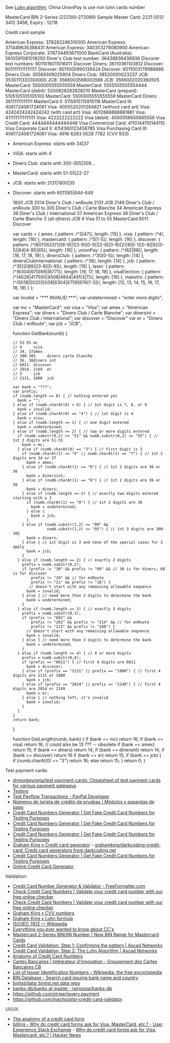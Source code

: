 See [Luhn algorithm](Algorithms#luhn), China UnionPay is use non luhn cards number

MasterCard BIN 2-Series (222100-272099)
Sample Master Card: 2221 0012 3412 3456, Expiry : 12/18

Credit card sample

American Express: 378282246310005
American Express: 371449635398431
American Express: 340353278080900
American Express Corporate: 378734493671000
BankCard (Australia): 5610591081018250
Diner's Club test number: 36438936438936
Discover test numbers: 6011016011016011
Discover Diners: 36110361103612
Discover: 6011111111111117
Discover: 6011000990139424
Discover: 6011003179988686
Diners Club: 30569309025904
Diners Club: 38520000023237
JCB: 3530111333300000
JCB: 3566003566003566
JCB: 3566002020360505
MasterCard: 5500005555555559
MasterCard: 5555555555554444
MasterCard (debit): 5200828282828210
MasterCard (prepaid): 5105105105105100
MasterCard: 5500005555555559
MasterCard Diners: 36111111111111
MasterCard II: 5115915115915118
MasterCard III: 4061724061724061
Visa: 4005520201264821 (without card art)
Visa: 4242424242424242 (with card art)
Visa: 4012888888881881
Visa: 4111111111111111
Visa: 4222222222222
Visa (debit): 4000056655665556
Visa Credit Card: 4444444444444448
Visa Commercial Card: 4110144110144115
Visa Corporate Card II: 4114360123456785
Visa Purchasing Card III: 4061724061724061
Visa: 4916 6293 0528 7782 (CVV 933)

- American Express: starts with 34|37
- VISA: starts with 4
- Diners Club: starts with 300-305|309...
- MasterCard: starts with 51-55|22-27
- JCB: starts with 2131|1800|35
- Discover: starts with 6011|65|644-649
 
	1800			JCB
	2014			Diner's Club / enRoute
	2131			JCB
	2149			Diner's Club / enRoute
	300 to 305		Diner's Club / Carte Blanche
	34				American Express
	36				Diner's Club / International
	37				American Express
	38				Diner's Club / Carte Blanche
	3 (all others)	JCB
	4				Visa
	51 to 55		MasterCard
	6011			Discover

	var
	cards = {
		amex: {
			pattern: /^3[47]/,
			length: [15]
		},
		visa: {
			pattern: /^4/,
			length: [16]
		},
		mastercard: {
			pattern: /^5[1-5]/,
			length: [16]
		},
		discover: {
			pattern: /^(6011|622(12[6-9]|1[3-9][0-9]|[2-8][0-9]{2}|9[0-1][0-9]|92[0-5]|64[4-9])|65)/,
			length: [16]
		},
		unionPay: {
			pattern: /^(62|88)/,
			length: [16, 17, 18, 19]
		},
		dinersClub: {
			pattern: /^30[0-5]/,
			length: [14]
		},
		dinersClubInternational: {
			pattern: /^36/,
			length: [14]
		},
		jcb: {
			pattern: /^35(2[89]|[3-8][0-9])/,
			length: [16]
		},
		laser: {
			pattern: /^(6304|670[69]|6771)/,
			length: [16, 17, 18, 19]
		},
		visaElectron: {
			pattern: /^(4026|417500|4508|4844|491(3|7))/,
			length: [16]
		},
		maestro: {
			pattern: /^(5018|5020|5038|6304|6759|676[1-3])/,
			length: [12, 13, 14, 15, 16, 17, 18, 19]
		}
	};


	var invalid = "*** INVALID ***";
	var undetermined = "enter more digits";
	
	var mc = "MasterCard";
	var visa = "Visa";
	var amex = "American Express";
	var diners = "Diners Club / Carte Blanche";
	var dinersint = "Diners Club / International";
	var discover = "Discover"
	var er = "Diners Club / enRoute";
	var jcb = "JCB";
	
	function GetBank(numb) {
	
	  // 51-55 mc
	  // 4     visa
	  // 34, 37amex
	  // 300-305     diners carte blanche
	  // 36, 38diners int
	  // 6011  discover
	  // 2014, 2149  er
	  // 3     jcb
	  // 2131, 1800  jcb
	
	  var bank = "???";
	  var prefix;
	  if (numb.length == 0) { // nothing entered yet
	    bank = "";
	  } else if (numb.charAt(0) > 6) { // 1st digit is 7, 8, or 9
	    bank = invalid;
	  } else if (numb.charAt(0) == "4") { // 1st digit is 4
	    bank = visa;
	  } else if (numb.length == 1) { // one digit entered
	    bank = undetermined;
	  } else if (numb.length >= 2) { // two or more digits entered
	    if (numb.substr(0,2) >= "51" && numb.substr(0,2) <= "55") { // 1st 2 digits are 51-55
	      bank = mc;
	    } else if (numb.charAt(0) == "3") { // first digit is 3
	      if (numb.charAt(1) == "4" || numb.charAt(1) == "7") { // 1st 2 digits are 34 or 37
	        bank = amex;
	      } else if (numb.charAt(1) == "6") { // 1st 2 digits are 36 or 36
	        bank = dinersint;
	      } else if (numb.charAt(1) == "6") { // 1st 2 digits are 36 or 38
	        bank = diners;
	      } else if (numb.length == 2) { // exactly two digits entered starting with a 3
	        if (numb.charAt(1) == "0") { // 1st 2 digits are 30
	          bank = undetermined;
	        } else {
	          bank = jcb;
	        }
	      } else if (numb.substr(1,2) >= "00" &&
	                 numb.substr(1,2) <= "05") { // 1st 3 digits are 300-305
	        bank = diners;
	      } else { // 1st digit is 3 and none of the special cases for 3 apply
	        bank = jcb;
	      }
	    } else if (numb.length == 2) { // exactly 2 digits
	      prefix = numb.substr(0,2);
	      if (prefix != "30" && prefix != "60" && // 30 is for diners, 60 is for discover
	          prefix != "20" && // for enRoute
	          prefix != "21" && prefix != "18") {
	         // doesn't start with any remaining allowable sequence
	        bank = invalid;
	      } else { // need more than 2 digits to determine the bank
	        bank = undetermined;
	      }
	    } else if (numb.length == 3) { // exactly 3 digits
	      prefix = numb.substr(0,3);
	      if (prefix != "601" &&
	          prefix != "201" && prefix != "214" && // for enRoute 
	          prefix != "213" && prefix != "180") {
	        // doesn't start with any remaining allowable sequence
	        bank = invalid;
	      } else { // need more than 3 digits to determine the bank
	        bank = undetermined;
	      }
	    } else if (numb.length >= 4) { // 4 or more digits
	      prefix = numb.substr(0,4);
	      if (prefix == "6011") { // first 4 digits are 6011
	        bank = discover;
	      } else if (prefix == "2131" || prefix == "1800") { // first 4 digits are 2131 or 1800
	        bank = jcb;
	      } else if (prefix == "2014" || prefix == "2149") { // first 4 digits are 2014 or 2149
	        bank = er;
	      } else { // nothing left, it's invalid
	        bank = invalid;
	      }
	    }
	  }
	  return bank;
	}
	
	function GetLength(numb, bank) {
	  if (bank == mc) return 16;
	  if (bank == visa) return 16; // could also be 13 ??? -- obsolete
	  if (bank == amex) return 15;
	  if (bank == diners) return 14;
	  if (bank == dinersint) return 14;
	  if (bank == discover) return 16
	  if (bank == er) return 15;
	  if (bank == jcb) {
	    if (numb.charAt(0) == "3") return 16; else return 15;
	  }
	  return 0;
	}

Test payment cards:

- [drmonkeyninja/test-payment-cards: Cheatsheet of test payment cards for various payment gateways](https://github.com/drmonkeyninja/test-payment-cards)
- [Testing](https://stripe.com/docs/testing)
- [Test Payflow Transactions - PayPal Developer](https://developer.paypal.com/docs/classic/payflow/payflow-pro/payflow-pro-testing/#credit-card-numbers-for-testing)
- [Números de tarjeta de crédito de pruebas | Módulos y pasarelas de pago](https://modulosdepago.es/blog/numeros-de-tarjeta-de-credito-de-pruebas/)
- [Credit Card Numbers Generator | Get Fake Credit Card Numbers for Testing Purposes](http://www.getcreditcardnumbers.com/)
- [Credit Card Numbers Generator | Get Fake Credit Card Numbers for Testing Purposes](http://www.getcreditcardnumbers.com/cvv-numbers-credit-card)
- [Credit Card Numbers Generator | Get Fake Credit Card Numbers for Testing Purposes](http://www.getcreditcardnumbers.com/credit-card-generator)
- [Graham King » Credit card generator](https://www.darkcoding.net/credit-card-generator/) - [grahamking/darkcoding-credit-card: Credit card generators from darkcoding.net](https://github.com/grahamking/darkcoding-credit-card)
- [Credit Card Numbers Generator | Get Fake Credit Card Numbers for Testing Purposes](http://www.getcreditcardnumbers.com/)
- [Online Credit Card Generator](https://names.igopaygo.com/credit-card)

Validation:

- [Credit Card Number Generator & Validator - FreeFormatter.com](http://www.freeformatter.com/credit-card-number-generator-validator.html)
- [Check Credit Card Numbers | Validate your credit card number with our free online checker](http://www.validcreditcardnumber.com/)
- [Check Credit Card Numbers | Validate your credit card number with our free online checker](http://www.validcreditcardnumber.com/)
- [Graham King » CVV numbers](https://www.darkcoding.net/credit-card/cvv-numbers/)
- [Graham King » Luhn formula](https://www.darkcoding.net/credit-card/luhn-formula/)
- [ISO/IEC 7812 — Wikipedia](https://en.wikipedia.org/wiki/ISO/IEC_7812)
- [Everything you ever wanted to know about CC's](http://euro.ecom.cmu.edu/resources/elibrary/everycc.htm)
- [Mastercard 2-Series BIN/IIN Number | New BIN Range for Mastercard Cards](https://www.mastercard.us/en-us/issuers/get-support/2-series-bin-expansion.html)
- [Credit Card Validation, Step 1: Confirming the pattern | Ascad Networks](http://web.archive.org/web/20151012122918/http://www.ascadnetworks.com/Guides-and-Tips/Credit-Card-Validation,-Step-1:-Confirming-the-pattern)
- [Credit Card Validation, Step 2: The Luhn Algorithm | Ascad Networks](http://web.archive.org/web/20151021075528/http://www.ascadnetworks.com/Guides-and-Tips/Credit-Card-Validation,-Step-2:-The-Luhn-Algorithm)
- [Anatomy of Credit Card Numbers](http://web.archive.org/web/20120614072656/http://www.merriampark.com/anatomycc.htm)
- [Cartes Bancaires | Intégrateur d'innovation - Groupement des Cartes Bancaires CB](https://www.cartes-bancaires.com/)
- [List of Issuer Identification Numbers - Wikipedia, the free encyclopedia](https://web.archive.org/web/20130827121726/http://en.wikipedia.org/wiki/List_of_Bank_Identification_Numbers)
- [BIN Database - Search card issuing bank name and country](https://www.bindb.com/bin-database.html)
- [binlist/data: binlist.net data repo](https://github.com/binlist/data)
- [banks-db/banks at master · ramoona/banks-db](https://github.com/ramoona/banks-db/tree/master/banks)
- https://github.com/stripe/jquery.payment
- https://github.com/inacho/php-credit-card-validator

UI/UX:

- [The anatomy of a credit card form](https://uxdesign.cc/the-anatomy-of-a-credit-card-payment-form-32ec0e5708bb)
- [billing - Why do credit card forms ask for Visa, MasterCard, etc.? - User Experience Stack Exchange](http://ux.stackexchange.com/questions/51346/why-do-credit-card-forms-ask-for-visa-mastercard-etc) - [Why do credit card forms ask for Visa, Mastercard, etc.? | Hacker News](https://news.ycombinator.com/item?id=7158626)
